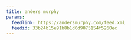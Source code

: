 ```yaml
---
title: anders murphy
params:
  feedlink: https://andersmurphy.com/feed.xml
  feedid: 33b24b15e91b8b1d0d9075154f5260ec
---
```

